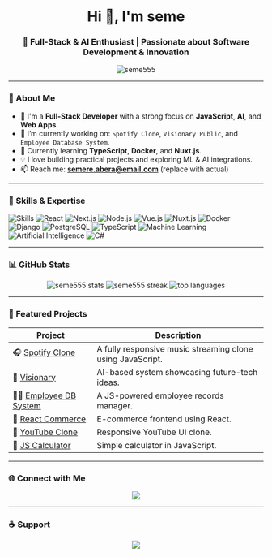 <h1 align="center">Hi 👋, I'm seme</h1>
<h3 align="center">🚀 Full-Stack & AI Enthusiast | Passionate about Software Development & Innovation</h3>

<p align="center">
  <img src="https://komarev.com/ghpvc/?username=seme555&label=Profile%20views&color=0e75b6&style=flat" alt="seme555" />
</p>

---

### 🚀 About Me
- 🎯 I'm a **Full-Stack Developer** with a strong focus on **JavaScript**, **AI**, and **Web Apps**.
- 🔭 I’m currently working on: `Spotify Clone`, `Visionary Public`, and `Employee Database System`.
- 🌱 Currently learning **TypeScript**, **Docker**, and **Nuxt.js**.
- 💡 I love building practical projects and exploring ML & AI integrations.
- 📫 Reach me: **semere.abera@email.com** (replace with actual)

---

### 🧠 Skills & Expertise

![Skills](https://img.shields.io/badge/-Full--Stack--Development-121212?style=flat&logo=appveyor&labelColor=000000)
![React](https://img.shields.io/badge/-React-20232A?style=flat&logo=react)
![Next.js](https://img.shields.io/badge/-Next.js-000000?style=flat&logo=next.js)
![Node.js](https://img.shields.io/badge/-Node.js-339933?style=flat&logo=node.js)
![Vue.js](https://img.shields.io/badge/-Vue.js-4FC08D?style=flat&logo=vue.js)
![Nuxt.js](https://img.shields.io/badge/-Nuxt.js-00C58E?style=flat&logo=nuxt.js)
![Docker](https://img.shields.io/badge/-Docker-2496ED?style=flat&logo=docker)
![Django](https://img.shields.io/badge/-Django-092E20?style=flat&logo=django)
![PostgreSQL](https://img.shields.io/badge/-PostgreSQL-336791?style=flat&logo=postgresql)
![TypeScript](https://img.shields.io/badge/-TypeScript-3178C6?style=flat&logo=typescript)
![Machine Learning](https://img.shields.io/badge/-Machine--Learning-121212?style=flat&logo=python)
![Artificial Intelligence](https://img.shields.io/badge/-AI-121212?style=flat&logo=openai)
![C#](https://img.shields.io/badge/-C%23-239120?style=flat&logo=c-sharp)

---

### 📊 GitHub Stats

<p align="center">
  <img src="https://github-readme-stats.vercel.app/api?username=seme555&show_icons=true&theme=radical" alt="seme555 stats" />
  <img src="https://github-readme-streak-stats.herokuapp.com/?user=seme555&theme=radical" alt="seme555 streak" />
  <img src="https://github-readme-stats.vercel.app/api/top-langs/?username=seme555&layout=compact&theme=radical" alt="top languages" />
</p>

---

### 📁 Featured Projects

| Project | Description |
|--------|-------------|
| 🎧 [Spotify Clone](https://github.com/seme555/Spotify-Clone) | A fully responsive music streaming clone using JavaScript. |
| 🧠 [Visionary](https://github.com/seme555/Visionary) | AI-based system showcasing future-tech ideas. |
| 👨‍💼 [Employee DB System](https://github.com/seme555/Employee-Database-Management-System) | A JS-powered employee records manager. |
| 🛒 [React Commerce](https://github.com/seme555/react-commerce) | E-commerce frontend using React. |
| 🎥 [YouTube Clone](https://github.com/seme555/youtube-clone) | Responsive YouTube UI clone. |
| 🧮 [JS Calculator](https://github.com/seme555/js-calculator) | Simple calculator in JavaScript. |

---

### 🌐 Connect with Me

<p align="center">
  <a href="mailto:semereabera1111@email.com"><img src="https://img.shields.io/badge/-Gmail-D14836?style=flat&logo=gmail&logoColor=white"></a>
</p>

---

### ☕ Support

<p align="center">
  <a href="https://www.buymeacoffee.com/seme"><img src="https://img.shields.io/badge/Buy%20me%20a%20coffee-%F0%9F%8D%BA-yellow" /></a>
</p>
